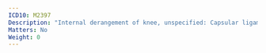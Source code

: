 ```yaml
---
ICD10: M2397
Description: "Internal derangement of knee, unspecified: Capsular ligament"
Matters: No
Weight: 0
---
```


